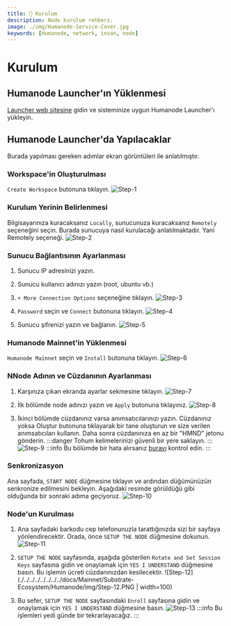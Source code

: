 ```yaml
---
title: 💾 Kurulum
description: Node kurulum rehberi.
image: ./img/Humanode-Service-Cover.jpg
keywords: [Humanode, network, insan, node]
---
```


# Kurulum

## Humanode Launcher'ın Yüklenmesi
[Launcher web sitesine](https://launcher.humanode.io/) gidin ve sisteminize uygun Humanode Launcher'ı yükleyin.

## Humanode Launcher'da Yapılacaklar
Burada yapılması gereken adımlar ekran görüntüleri ile anlatılmıştır.

### Workspace'in Oluşturulması
`Create Workspace` butonuna tıklayın.
![Step-1](./../../../../../../../docs/Mainnet/Substrate-Ecosystem/Humanode/img/Step-1.png)


### Kurulum Yerinin Belirlenmesi
Bilgisayarınıza kuracaksanız `Locally`, sunucunuza kuracaksanız `Remotely` seçeneğini seçin.
Burada sunucuya nasıl kurulacağı anlatılmaktadır. Yani Remotely seçeneği.
![Step-2](./../../../../../../../docs/Mainnet/Substrate-Ecosystem/Humanode/img/Step-2.png)

### Sunucu Bağlantısının Ayarlanması
1. Sunucu IP adresinizi yazın.
2. Sunucu kullanıcı adınızı yazın (root, ubuntu vb.)
3. `+ More Connection Options` seçeneğine tıklayın.
![Step-3](./../../../../../../../docs/Mainnet/Substrate-Ecosystem/Humanode/img/Step-3.png)

4. `Password` seçin ve `Connect` butonuna tıklayın.
![Step-4](./../../../../../../../docs/Mainnet/Substrate-Ecosystem/Humanode/img/Step-4.png)

5. Sunucu şifrenizi yazın ve bağlanın.
![Step-5](./../../../../../../../docs/Mainnet/Substrate-Ecosystem/Humanode/img/Step-5.png)

### Humanode Mainnet'in Yüklenmesi
`Humanode Mainnet` seçin ve `Install` butonuna tıklayın.
![Step-6](./../../../../../../../docs/Mainnet/Substrate-Ecosystem/Humanode/img/Step-6.png)

### NNode Adının ve Cüzdanının Ayarlanması
1. Karşınıza çıkan ekranda ayarlar sekmesine tıklayın.
![Step-7](./../../../../../../../docs/Mainnet/Substrate-Ecosystem/Humanode/img/Step-7.png)

2. İlk bölümde node adınızı yazın ve `Apply` butonuna tıklayınız.
![Step-8](./../../../../../../../docs/Mainnet/Substrate-Ecosystem/Humanode/img/Step-8.png)

3. İkinci bölümde cüzdanınız varsa anımsatıcılarınızı yazın. Cüzdanınız yoksa Oluştur butonuna tıklayarak bir tane oluşturun ve size verilen anımsatıcıları kullanın. Daha sonra cüzdanınıza en az bir "HMND" jetonu gönderin.
:::danger
Tohum kelimelerinizi güvenli bir yere saklayın.
:::
![Step-9](./../../../../../../../docs/Mainnet/Substrate-Ecosystem/Humanode/img/Step-9.png)
:::info
Bu bölümde bir hata alırsanız [burayı](./solutions.md) kontrol edin.
:::

### Senkronizasyon
Ana sayfada, `START NODE` düğmesine tıklayın ve ardından düğümünüzün senkronize edilmesini bekleyin. Aşağıdaki resimde görüldüğü gibi olduğunda bir sonraki adıma geçiyoruz.
![Step-10](./../../../../../../../docs/Mainnet/Substrate-Ecosystem/Humanode/img/Step-10.png)

### Node'un Kurulması
1. Ana sayfadaki barkodu cep telefonunuzla tarattığınızda sizi bir sayfaya yönlendirecektir. Orada, önce `SETUP THE NODE` düğmesine dokunun.
![Step-11](./../../../../../../../docs/Mainnet/Substrate-Ecosystem/Humanode/img/Step-11.png)

2. `SETUP THE NODE` sayfasında, aşağıda gösterilen `Rotate and Set Session Keys` sayfasına gidin ve onaylamak için `YES I UNDERSTAND` düğmesine basın. Bu işlemin ücreti cüzdanınızdan kesilecektir.
![Step-12](./../../../../../../../docs/Mainnet/Substrate-Ecosystem/Humanode/img/Step-12.PNG | width=100)

3. Bu sefer, `SETUP THE NODE` sayfasındaki `Enroll` sayfasına gidin ve onaylamak için `YES I UNDERSTAND` düğmesine basın.
![Step-13](./../../../../../../../docs/Mainnet/Substrate-Ecosystem/Humanode/img/Step-13.PNG)
:::info
Bu işlemleri yedi günde bir tekrarlayacağız.
:::


​